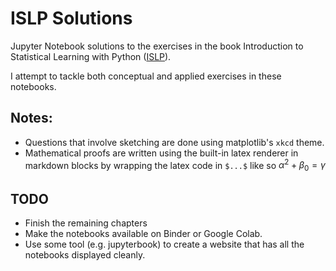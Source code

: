 # ISLP Solutions

Jupyter Notebook solutions to the exercises in the book Introduction to Statistical Learning with Python ([ISLP](https://www.statlearning.com/)).

I attempt to tackle both conceptual and applied exercises in these notebooks.

## Notes:
- Questions that involve sketching are done using matplotlib's `xkcd` theme.
- Mathematical proofs are written using the built-in latex renderer in markdown blocks by wrapping the latex code in `$...$` like so $\alpha^2 + \beta_0 = \gamma$ 

## TODO
- Finish the remaining chapters
- Make the notebooks available on Binder or Google Colab.
- Use some tool (e.g. jupyterbook) to create a website that has all the notebooks displayed cleanly.
